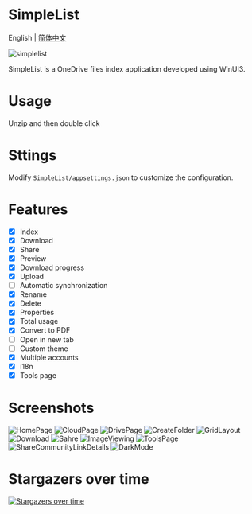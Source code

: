 # SimpleList

English | [简体中文](./README_zh_CN.md)

![simplelist](https://socialify.git.ci/aiguoli/simplelist/image?description=1&font=Raleway&language=1&name=1&stargazers=1&theme=Light)

SimpleList is a OneDrive files index application developed using WinUI3.

# Usage

Unzip and then double click

# Sttings

Modify `SimpleList/appsettings.json` to customize the configuration. 

# Features

- [x] Index
- [x] Download
- [x] Share
- [x] Preview
- [x] Download progress
- [x] Upload
- [ ] Automatic synchronization
- [x] Rename
- [x] Delete
- [x] Properties
- [x] Total usage
- [x] Convert to PDF
- [ ] Open in new tab
- [ ] Custom theme
- [x] Multiple accounts
- [x] i18n
- [x] Tools page

# Screenshots

![HomePage](./ScreenShots/HomePage.png)
![CloudPage](./ScreenShots/CloudPage.png)
![DrivePage](./ScreenShots/DrivePage.png)
![CreateFolder](./ScreenShots/CreateFolder.png)
![GridLayout](./ScreenShots/GridLayout.png)
![Download](./ScreenShots/Download.png)
![Sahre](./ScreenShots/Share.png)
![ImageViewing](./ScreenShots/ImageViewing.png)
![ToolsPage](./ScreenShots/ToolsPage.png)
![ShareCommunityLinkDetails](./ScreenShots/ShareCommunityLinkDetails.png)
![DarkMode](./ScreenShots/DarkMode.png)

# Stargazers over time

[![Stargazers over time](https://starchart.cc/aiguoli/SimpleList.svg)](https://starchart.cc/aiguoli/SimpleList)
